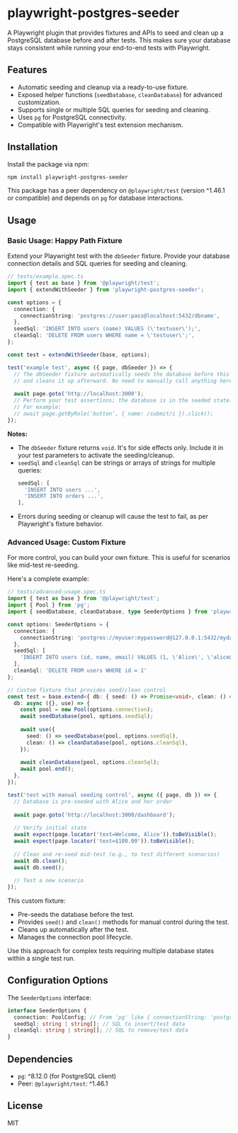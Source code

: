 # playwright-postgres-seeder

A Playwright plugin that provides fixtures and APIs to seed and clean up a PostgreSQL database before and after tests. This makes sure your database stays consistent while running your end-to-end tests with Playwright.

## Features
- Automatic seeding and cleanup via a ready-to-use fixture.
- Exposed helper functions (`seedDatabase`, `cleanDatabase`) for advanced customization.
- Supports single or multiple SQL queries for seeding and cleaning.
- Uses `pg` for PostgreSQL connectivity.
- Compatible with Playwright's test extension mechanism.

## Installation

Install the package via npm:

```bash
npm install playwright-postgres-seeder
```

This package has a peer dependency on `@playwright/test` (version ^1.46.1 or compatible) and depends on `pg` for database interactions.

## Usage

### Basic Usage: Happy Path Fixture

Extend your Playwright test with the `dbSeeder` fixture. Provide your database connection details and SQL queries for seeding and cleaning.

```typescript
// tests/example.spec.ts
import { test as base } from '@playwright/test';
import { extendWithSeeder } from 'playwright-postgres-seeder';

const options = {
  connection: {
    connectionString: 'postgres://user:pass@localhost:5432/dbname',
  },
  seedSql: 'INSERT INTO users (name) VALUES (\'testuser\');',
  cleanSql: 'DELETE FROM users WHERE name = \'testuser\';',
};

const test = extendWithSeeder(base, options);

test('example test', async ({ page, dbSeeder }) => {
  // The dbSeeder fixture automatically seeds the database before this block runs
  // and cleans it up afterward. No need to manually call anything here.
  
  await page.goto('http://localhost:3000');
  // Perform your test assertions; the database is in the seeded state.
  // For example:
  // await page.getByRole('button', { name: /submit/i }).click();
});
```

**Notes:**
- The `dbSeeder` fixture returns `void`. It's for side effects only. Include it in your test parameters to activate the seeding/cleanup.
- `seedSql` and `cleanSql` can be strings or arrays of strings for multiple queries:
  ```javascript
  seedSql: [
    'INSERT INTO users ...',
    'INSERT INTO orders ...',
  ],
  ```
- Errors during seeding or cleanup will cause the test to fail, as per Playwright's fixture behavior.

### Advanced Usage: Custom Fixture

For more control, you can build your own fixture. This is useful for scenarios like mid-test re-seeding.

Here's a complete example:

```typescript
// tests/advanced-usage.spec.ts
import { test as base } from '@playwright/test';
import { Pool } from 'pg';
import { seedDatabase, cleanDatabase, type SeederOptions } from 'playwright-postgres-seeder';

const options: SeederOptions = {
  connection: {
    connectionString: 'postgres://myuser:mypassword@127.0.0.1:5432/mydatabase',
  },
  seedSql: [
    'INSERT INTO users (id, name, email) VALUES (1, \'Alice\', \'alice@test.com\')'
  ],
  cleanSql: 'DELETE FROM users WHERE id = 1'
};

// Custom fixture that provides seed/clean control
const test = base.extend<{ db: { seed: () => Promise<void>, clean: () => Promise<void> } }>({
  db: async ({}, use) => {
    const pool = new Pool(options.connection);
    await seedDatabase(pool, options.seedSql);
    
    await use({
      seed: () => seedDatabase(pool, options.seedSql),
      clean: () => cleanDatabase(pool, options.cleanSql),
    });
    
    await cleanDatabase(pool, options.cleanSql);
    await pool.end();
  },
});

test('test with manual seeding control', async ({ page, db }) => {
  // Database is pre-seeded with Alice and her order
  
  await page.goto('http://localhost:3000/dashboard');
  
  // Verify initial state
  await expect(page.locator('text=Welcome, Alice')).toBeVisible();
  await expect(page.locator('text=$100.00')).toBeVisible();
  
  // Clean and re-seed mid-test (e.g., to test different scenarios)
  await db.clean();
  await db.seed();
  
  // Test a new scenario
});
```

This custom fixture:
- Pre-seeds the database before the test.
- Provides `seed()` and `clean()` methods for manual control during the test.
- Cleans up automatically after the test.
- Manages the connection pool lifecycle.

Use this approach for complex tests requiring multiple database states within a single test run.

## Configuration Options

The `SeederOptions` interface:

```typescript
interface SeederOptions {
  connection: PoolConfig; // From 'pg' like { connectionString: 'postgres://...' }
  seedSql: string | string[]; // SQL to insert/test data
  cleanSql: string | string[]; // SQL to remove/test data
}
```

## Dependencies

- `pg`: ^8.12.0 (for PostgreSQL client)
- Peer: `@playwright/test`: ^1.46.1


## License

MIT


